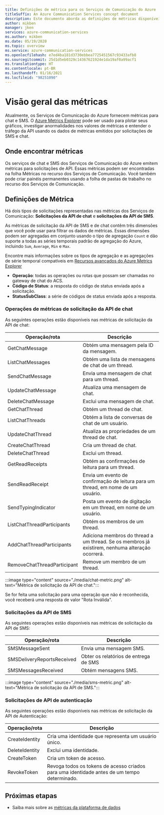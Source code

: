 ```yaml
---
title: Definições de métrica para os Serviços de Comunicação do Azure
titleSuffix: An Azure Communication Services concept document
description: Este documento aborda as definições de métricas disponíveis no portal do Azure.
author: mikben
manager: jken
services: azure-communication-services
ms.author: mikben
ms.date: 05/19/2020
ms.topic: overview
ms.service: azure-communication-services
ms.openlocfilehash: e7ed4ba181d3730ebbea7725451567c93433afb8
ms.sourcegitcommit: 25d1d5eb0329c14367621924e1da19af0a99acf1
ms.translationtype: HT
ms.contentlocale: pt-BR
ms.lasthandoff: 01/16/2021
ms.locfileid: "98251090"
---
```

# <a name="metrics-overview"></a>Visão geral das métricas

Atualmente, os Serviços de Comunicação do Azure fornecem métricas para chat e SMS. O [Azure Metrics Explorer](../../azure-monitor/platform/metrics-getting-started.md) pode ser usado para plotar seus gráficos, investigar anormalidades nos valores de métricas e entender o tráfego da API usando os dados de métricas emitidos por solicitações de SMS e chat.

## <a name="where-to-find-metrics"></a>Onde encontrar métricas

Os serviços de chat e SMS dos Serviços de Comunicação do Azure emitem métricas para solicitações de API. Essas métricas podem ser encontradas na folha Métricas no recurso dos Serviços de Comunicação. Você também pode criar painéis permanentes usando a folha de pastas de trabalho no recurso dos Serviços de Comunicação.

## <a name="metric-definitions"></a>Definições de Métrica

Há dois tipos de solicitações representadas nas métricas dos Serviços de Comunicação: **Solicitações da API de chat** e **solicitações da API de SMS**.

As métricas de solicitação da API de SMS e de chat contêm três dimensões que você pode usar para filtrar os dados de métricas. Essas dimensões podem ser agregadas em conjunto usando o tipo de agregação `Count` e dão suporte a todas as séries temporais padrão de agregação do Azure, incluindo `Sum`, `Average`, `Min` e `Max`.

Encontre mais informações sobre os tipos de agregação e as agregações de série temporal compatíveis em [Recursos avançados do Azure Metrics Explorer](../../azure-monitor/platform/metrics-charts.md#aggregation)

- **Operação**: todas as operações ou rotas que possam ser chamadas no gateway de chat do ACS.
- **Código de Status**: a resposta do código de status enviada após a solicitação.
- **StatusSubClass**: a série de códigos de status enviada após a resposta. 


### <a name="chat-api-request-metric-operations"></a>Operações de métricas de solicitação da API de chat

As seguintes operações estão disponíveis nas métricas de solicitação da API de chat:

| Operação/rota    | Descrição                                                                                    |
| -------------------- | ---------------------------------------------------------------------------------------------- |
| GetChatMessage       | Obtém uma mensagem pela ID da mensagem. |
| ListChatMessages     | Obtém uma lista de mensagens de chat de um thread. |
| SendChatMessage      | Envia uma mensagem de chat para um thread. |
| UpdateChatMessage    | Atualiza uma mensagem de chat. |
| DeleteChatMessage    | Exclui uma mensagem de chat. |
| GetChatThread        | Obtém um thread de chat. |
| ListChatThreads      | Obtém a lista de conversas de chat de um usuário. |
| UpdateChatThread     | Atualiza as propriedades de um thread de chat. |
| CreateChatThread     | Cria um thread de chat. |
| DeleteChatThread     | Exclui um thread. |
| GetReadReceipts      | Obtém as confirmações de leitura para um thread. |
| SendReadReceipt      | Envia um evento de confirmação de leitura para um thread, em nome de um usuário. |
| SendTypingIndicator           | Posta um evento de digitação em um thread, em nome de um usuário. |
| ListChatThreadParticipants    | Obtém os membros de um thread. |
| AddChatThreadParticipants     | Adiciona membros do thread a um thread. Se os membros já existirem, nenhuma alteração ocorrerá. |
| RemoveChatThreadParticipant   | Remove um membro de um thread. |

:::image type="content" source="./media/chat-metric.png" alt-text="Métrica de solicitação da API de chat.":::

Se for feita uma solicitação para uma operação que não é reconhecida, você receberá uma resposta de valor "Rota Inválida".

### <a name="sms-api-requests"></a>Solicitações da API de SMS

As seguintes operações estão disponíveis nas métricas de solicitação da API de SMS:

| Operação/rota    | Descrição                                                                                    |
| -------------------- | ---------------------------------------------------------------------------------------------- |
| SMSMessageSent       | Envia uma mensagem SMS. |
| SMSDeliveryReportsReceived     | Obter os relatórios de entrega de SMS |
| SMSMessagesReceived      | Obtém mensagens SMS. |


:::image type="content" source="./media/sms-metric.png" alt-text="Métrica de solicitação da API de SMS.":::

### <a name="authentication-api-requests"></a>Solicitações de API de autenticação

As seguintes operações estão disponíveis nas métricas de solicitação da API de Autenticação:

| Operação/rota    | Descrição                                                                                    |
| -------------------- | ---------------------------------------------------------------------------------------------- |
| CreateIdentity       | Cria uma identidade que representa um usuário único. |
| DeleteIdentity       | Exclui uma identidade. |
| CreateToken          | Cria um token de acesso. |
| RevokeToken          | Revoga todos os tokens de acesso criados para uma identidade antes de um tempo determinado. |

## <a name="next-steps"></a>Próximas etapas

- Saiba mais sobre as [métricas da plataforma de dados](../../azure-monitor/platform/data-platform-metrics.md)
